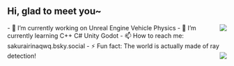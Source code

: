 ## Hi, glad to meet you~
<a href="#">
  <img align="right" src="https://github-readme-stats.vercel.app/api?username=Sakurairinaqwq&show_icons=true&hide_border=false&icon_color=ffb90f&title_color=586069&count_private=true&include_all_commits=true">
</a>
- 🔭 I’m currently working on Unreal Engine Vehicle Physics
- 🌱 I’m currently learning C++ C# Unity Godot
- 📫 How to reach me: sakurairinaqwq.bsky.social
- ⚡ Fun fact: The world is actually made of ray detection!
<!--more-->
<a href="#">
  <img align="right" src="https://github-readme-stats.vercel.app/api/top-langs/?username=Sakurairinaqwq&layout=compact">
</a>
